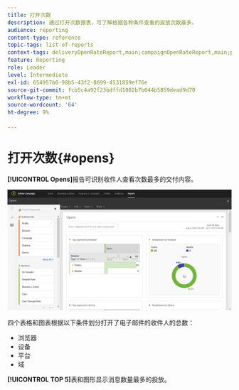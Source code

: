 ```yaml
---
title: 打开次数
description: 通过打开次数报表，可了解根据各种条件查看的投放次数最多。
audience: reporting
content-type: reference
topic-tags: list-of-reports
context-tags: deliveryOpenRateReport,main;campaignOpenRateReport,main;programOpenRateReport,main
feature: Reporting
role: Leader
level: Intermediate
exl-id: 654957b0-98b5-43f2-8699-4531859ef76e
source-git-commit: fcb5c4a92f23bdffd1082b7b044b5859dead9d70
workflow-type: tm+mt
source-wordcount: '64'
ht-degree: 9%

---
```


# 打开次数{#opens}

**[!UICONTROL Opens]**&#x200B;报告可识别收件人查看次数最多的交付内容。

![](assets/delivery_reports_opens.png)

四个表格和图表根据以下条件划分打开了电子邮件的收件人的总数：

* 浏览器
* 设备
* 平台
* 域

**[!UICONTROL TOP 5]**&#x200B;表和图形显示消息数量最多的投放。
